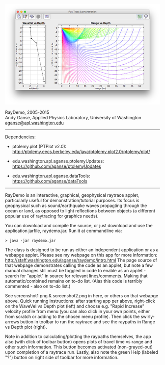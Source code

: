 ![screenshot](screenshot1.png)

RayDemo, 2005-2015  
Andy Ganse, Applied Physics Laboratory, University of Washington  
aganse@apl.washington.edu  

----------------------------------------------------------------
Dependencies: 
* ptolemy.plot (PTPlot v2.0):
  http://ptolemy.eecs.berkeley.edu/java/ptolemy.plot2.0/ptolemy/plot/

* edu.washington.apl.aganse.ptolemyUpdates:
  https://github.com/aganse/ptolemyUpdates

* edu.washington.apl.aganse.dataTools:
  https://github.com/aganse/dataTools

----------------------------------------------------------------

RayDemo is an interactive, graphical, geophysical raytrace applet,
particularly useful for demonstration/tutorial purposes.  Its
focus is geophysical such as sound/earthquake waves propagting
through the ocean or land, as opposed to light reflections between
objects (a different popular use of raytracing for graphics needs).

You can download and compile the source, or just download and use
the application jarfile, raydemo.jar.  Run it at commandline via:

`> java -jar raydemo.jar`

The class is designed to be run as either an independent application
or as a webapge applet.  Please see my webpage on this app for more
information:
http://staff.washington.edu/aganse/raydemo/intro.html
The page source of that webpage demonstrates calling the code as
an applet, but note a few manual changes still must be toggled in
code to enable as an applet - search for "applet" in source for
relevant lines/comments.  Making that automatic/combined remains
on to-do list.  (Alas this code is terribly commented - also on to-do list.)

See screenshot1.png & screenshot2.png in here, or others on that
webapge above.  Quick running instructions: after starting app per above,
right-click on the WaveVel vs Depth plot (left) and choose e.g.
"Rapid Increase" velocity profile from menu (you can also click in
your own points, either from scratch or adding to the chosen menu
profile).  Then click the swirly-arrows button in toolbar to run
the raytrace and see the raypaths in Range vs Depth plot (right).

Note in addition to calculating/plotting the raypaths themselves,
the app also (with click of toolbar button) opens plots of travel
time vs range and other such information.  This button becomes
activated (non-grayed-out) upon completion of a raytrace run.
Lastly, also note the green Help (labeled "?") button on right
side of toolbar for more information.

